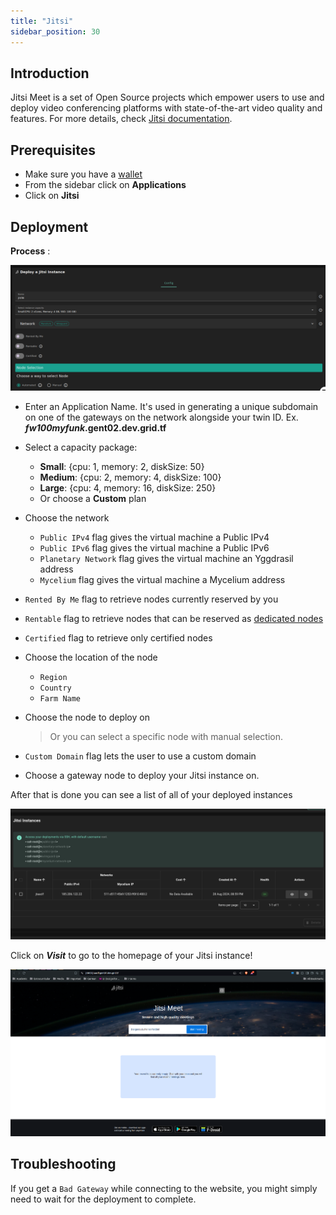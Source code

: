 ```yaml
---
title: "Jitsi"
sidebar_position: 30
---
```




## Introduction

Jitsi Meet is a set of Open Source projects which empower users to use and deploy video conferencing platforms with state-of-the-art video quality and features. For more details, check [Jitsi documentation](https://jitsi.github.io/handbook/docs/intro/).

## Prerequisites

- Make sure you have a [wallet](../wallet_connector.md)
- From the sidebar click on **Applications**
- Click on **Jitsi**

## Deployment

**Process** :

![](./img/solutions_jitsi.png)

- Enter an Application Name. It's used in generating a unique subdomain on one of the gateways on the network alongside your twin ID. Ex. **_fw100myfunk_.gent02.dev.grid.tf**

- Select a capacity package:
  - **Small**: \{cpu: 1, memory: 2, diskSize: 50\}
  - **Medium**: \{cpu: 2, memory: 4, diskSize: 100\}
  - **Large**: \{cpu: 4, memory: 16, diskSize: 250\}
  - Or choose a **Custom** plan
- Choose the network
  - `Public IPv4` flag gives the virtual machine a Public IPv4
  - `Public IPv6` flag gives the virtual machine a Public IPv6
  - `Planetary Network` flag gives the virtual machine an Yggdrasil address
  - `Mycelium` flag gives the virtual machine a Mycelium address
- `Rented By Me` flag to retrieve nodes currently reserved by you
- `Rentable` flag to retrieve nodes that can be reserved as [dedicated nodes](../deploy/node_finder.md#dedicated-nodes)
- `Certified` flag to retrieve only certified nodes
- Choose the location of the node

  - `Region`
  - `Country`
  - `Farm Name`

- Choose the node to deploy on
  > Or you can select a specific node with manual selection.
- `Custom Domain` flag lets the user to use a custom domain
- Choose a gateway node to deploy your Jitsi instance on.

After that is done you can see a list of all of your deployed instances

![](./img/solutions_jitsi_instances.png)

Click on **_Visit_** to go to the homepage of your Jitsi instance!

![](./img/solutions_jitsi_homepage.png)

## Troubleshooting

If you get a `Bad Gateway` while connecting to the website, you might simply need to wait for the deployment to complete.
